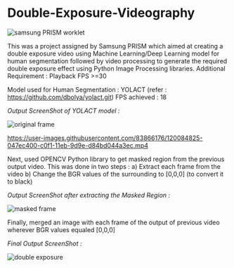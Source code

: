 # Double-Exposure-Videography

![samsung PRISM worklet](https://user-images.githubusercontent.com/83866176/120084996-4eb47500-c0f2-11eb-8d46-8a3959c0e499.png)

This was a project assigned by Samsung PRISM which aimed at creating a double exposure video using Machine Learning/Deep Learning model for human segmentation followed by video processing to generate the required double exposure effect using Python Image Processing libraries. 
Additional Requirement : Playback FPS >=30

Model used for Human Segmentation : YOLACT (refer : https://github.com/dbolya/yolact.git)
FPS achieved : 18

*Output ScreenShot of YOLACT model :*

![original frame](https://user-images.githubusercontent.com/83866176/120083785-cbdaec80-c0e8-11eb-95d7-cb2fdd776747.png)

https://user-images.githubusercontent.com/83866176/120084825-047ec400-c0f1-11eb-9d9e-d84bd044a3ec.mp4





Next, used OPENCV Python library to get masked region from the previous output video. This was done in two steps : 
a) Extract each frame from the video
b) Change the BGR values of the surrounding to [0,0,0] (to convert it to black)

*Output ScreenShot after extracting the Masked Region :*

![masked frame](https://user-images.githubusercontent.com/83866176/120083943-ea8db300-c0e9-11eb-9c1d-5d3deb9a9b08.png)




Finally, merged an image with each frame of the output of previous video wherever BGR values equaled [0,0,0]

*Final Output ScreenShot :*

![double exposure](https://user-images.githubusercontent.com/83866176/120084022-9505d600-c0ea-11eb-9d4a-24faaf970e9a.png)






